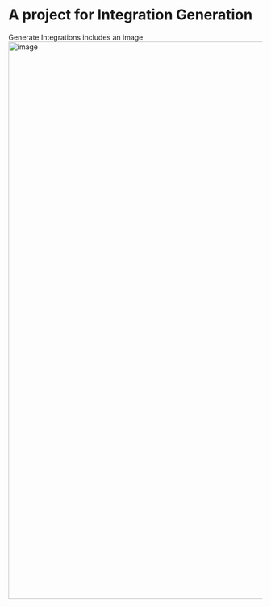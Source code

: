 # A project for Integration Generation
Generate Integrations includes an image
<img width="1105" alt="image" src="https://github.com/user-attachments/assets/05954ac8-d8a9-4987-9793-7b3b0740e221">




